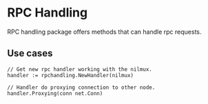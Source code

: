 # RPC Handling

RPC handling package offers methods that can handle rpc requests.

## Use cases

```
// Get new rpc handler working with the nilmux.
handler := rpchandling.NewHandler(nilmux)

// Handler do proxying connection to other node.
handler.Proxying(conn net.Conn)
```
